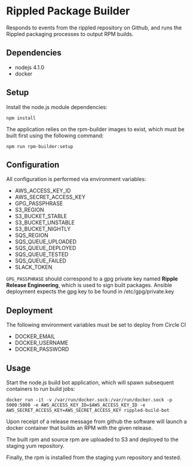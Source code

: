 # Rippled Package Builder

Responds to events from the rippled repository on Github,
and runs the Rippled packaging processes to output RPM builds.

## Dependencies

- nodejs 4.1.0
- docker

## Setup

Install the node.js module dependencies:

```
npm install
```

The application relies on the rpm-builder images to exist, which must be
built first using the following command:

```
npm run rpm-builder:setup
```

## Configuration

All configuration is performed via environment variables:

- AWS_ACCESS_KEY_ID
- AWS_SECRET_ACCESS_KEY
- GPG_PASSPHRASE
- S3_REGION
- S3_BUCKET_STABLE
- S3_BUCKET_UNSTABLE
- S3_BUCKET_NIGHTLY
- SQS_REGION
- SQS_QUEUE_UPLOADED
- SQS_QUEUE_DEPLOYED
- SQS_QUEUE_TESTED
- SQS_QUEUE_FAILED
- SLACK_TOKEN

`GPG_PASSPHRASE` should correspond to a gpg private key named **Ripple Release Engineering**, which is used to sign built packages. Ansible deployment expects the gpg key to be found in /etc/gpg/private.key

## Deployment

The following environment variables must be set to deploy from Circle CI

- DOCKER_EMAIL
- DOCKER_USERNAME
- DOCKER_PASSWORD

## Usage

Start the node.js build bot application, which will spawn subsequent containers to run build jobs:

```
docker run -it -v /var/run/docker.sock:/var/run/docker.sock -p 5000:5000 -e AWS_ACCESS_KEY_ID=$AWS_ACCESS_KEY_ID -e AWS_SECRET_ACCESS_KEY=AWS_SECRET_ACCESS_KEY rippled-build-bot
```

Upon receipt of a release message from github the software
will launch a docker container that builds an RPM with the
given release.

The built rpm and source rpm are uploaded to S3 and deployed to the staging yum repository.

Finally, the rpm is installed from the staging yum repository and tested.
